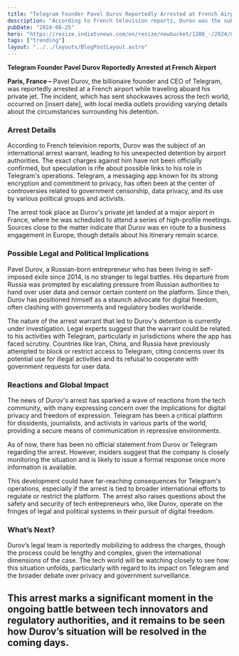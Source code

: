 ```yaml
---
title: "Telegram Founder Pavel Durov Reportedly Arrested at French Airport"
description: "According to French television reports, Durov was the subject of an international arrest warrant, leading to his unexpected detention by airport authorities."
pubDate: "2024-08-25"
hero: "https://resize.indiatvnews.com/en/resize/newbucket/1200_-/2024/08/pavel-1724548528.jpg"
tags: ["trending"]
layout: "../../layouts/BlogPostLayout.astro"
---
```

**Telegram Founder Pavel Durov Reportedly Arrested at French Airport**

**Paris, France –** Pavel Durov, the billionaire founder and CEO of Telegram, was reportedly arrested at a French airport while traveling aboard his private jet. The incident, which has sent shockwaves across the tech world, occurred on [insert date], with local media outlets providing varying details about the circumstances surrounding his detention.

### **Arrest Details**

According to French television reports, Durov was the subject of an international arrest warrant, leading to his unexpected detention by airport authorities. The exact charges against him have not been officially confirmed, but speculation is rife about possible links to his role in Telegram's operations. Telegram, a messaging app known for its strong encryption and commitment to privacy, has often been at the center of controversies related to government censorship, data privacy, and its use by various political groups and activists.

The arrest took place as Durov's private jet landed at a major airport in France, where he was scheduled to attend a series of high-profile meetings. Sources close to the matter indicate that Durov was en route to a business engagement in Europe, though details about his itinerary remain scarce.

### **Possible Legal and Political Implications**

Pavel Durov, a Russian-born entrepreneur who has been living in self-imposed exile since 2014, is no stranger to legal battles. His departure from Russia was prompted by escalating pressure from Russian authorities to hand over user data and censor certain content on the platform. Since then, Durov has positioned himself as a staunch advocate for digital freedom, often clashing with governments and regulatory bodies worldwide.

The nature of the arrest warrant that led to Durov's detention is currently under investigation. Legal experts suggest that the warrant could be related to his activities with Telegram, particularly in jurisdictions where the app has faced scrutiny. Countries like Iran, China, and Russia have previously attempted to block or restrict access to Telegram, citing concerns over its potential use for illegal activities and its refusal to cooperate with government requests for user data.

### **Reactions and Global Impact**

The news of Durov's arrest has sparked a wave of reactions from the tech community, with many expressing concern over the implications for digital privacy and freedom of expression. Telegram has been a critical platform for dissidents, journalists, and activists in various parts of the world, providing a secure means of communication in repressive environments.

As of now, there has been no official statement from Durov or Telegram regarding the arrest. However, insiders suggest that the company is closely monitoring the situation and is likely to issue a formal response once more information is available.

This development could have far-reaching consequences for Telegram's operations, especially if the arrest is tied to broader international efforts to regulate or restrict the platform. The arrest also raises questions about the safety and security of tech entrepreneurs who, like Durov, operate on the fringes of legal and political systems in their pursuit of digital freedom.

### **What’s Next?**

Durov’s legal team is reportedly mobilizing to address the charges, though the process could be lengthy and complex, given the international dimensions of the case. The tech world will be watching closely to see how this situation unfolds, particularly with regard to its impact on Telegram and the broader debate over privacy and government surveillance.

This arrest marks a significant moment in the ongoing battle between tech innovators and regulatory authorities, and it remains to be seen how Durov’s situation will be resolved in the coming days.
---